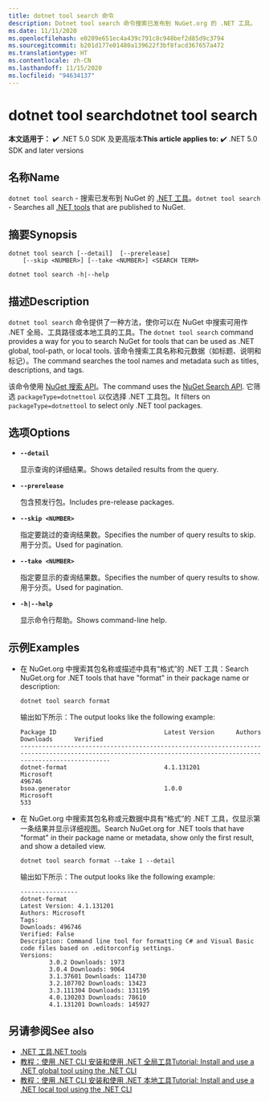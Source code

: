 ```yaml
---
title: dotnet tool search 命令
description: Dotnet tool search 命令搜索已发布到 NuGet.org 的 .NET 工具。
ms.date: 11/11/2020
ms.openlocfilehash: e0289e651ec4a439c791c8c948bef2d85d9c3794
ms.sourcegitcommit: b201d177e01480a139622f3bf8facd367657a472
ms.translationtype: HT
ms.contentlocale: zh-CN
ms.lasthandoff: 11/15/2020
ms.locfileid: "94634137"
---
```

# <a name="dotnet-tool-search"></a><span data-ttu-id="d5ea1-103">dotnet tool search</span><span class="sxs-lookup"><span data-stu-id="d5ea1-103">dotnet tool search</span></span>

<span data-ttu-id="d5ea1-104">**本文适用于：** ✔️ .NET 5.0 SDK 及更高版本</span><span class="sxs-lookup"><span data-stu-id="d5ea1-104">**This article applies to:** ✔️ .NET 5.0 SDK and later versions</span></span>

## <a name="name"></a><span data-ttu-id="d5ea1-105">名称</span><span class="sxs-lookup"><span data-stu-id="d5ea1-105">Name</span></span>

<span data-ttu-id="d5ea1-106">`dotnet tool search` - 搜索已发布到 NuGet 的 [.NET 工具](global-tools.md)。</span><span class="sxs-lookup"><span data-stu-id="d5ea1-106">`dotnet tool search` - Searches all [.NET tools](global-tools.md) that are published to NuGet.</span></span>

## <a name="synopsis"></a><span data-ttu-id="d5ea1-107">摘要</span><span class="sxs-lookup"><span data-stu-id="d5ea1-107">Synopsis</span></span>

```dotnetcli
dotnet tool search [--detail]  [--prerelease]
    [--skip <NUMBER>] [--take <NUMBER>] <SEARCH TERM>

dotnet tool search -h|--help
```

## <a name="description"></a><span data-ttu-id="d5ea1-108">描述</span><span class="sxs-lookup"><span data-stu-id="d5ea1-108">Description</span></span>

<span data-ttu-id="d5ea1-109">`dotnet tool search` 命令提供了一种方法，使你可以在 NuGet 中搜索可用作 .NET 全局、工具路径或本地工具的工具。</span><span class="sxs-lookup"><span data-stu-id="d5ea1-109">The `dotnet tool search` command provides a way for you to search NuGet for tools that can be used as .NET global, tool-path, or local tools.</span></span> <span data-ttu-id="d5ea1-110">该命令搜索工具名称和元数据（如标题、说明和标记）。</span><span class="sxs-lookup"><span data-stu-id="d5ea1-110">The command searches the tool names and metadata such as titles, descriptions, and tags.</span></span>

<span data-ttu-id="d5ea1-111">该命令使用 [NuGet 搜索 API](/nuget/api/search-query-service-resource#search-for-packages)。</span><span class="sxs-lookup"><span data-stu-id="d5ea1-111">The command uses the [NuGet Search API](/nuget/api/search-query-service-resource#search-for-packages).</span></span> <span data-ttu-id="d5ea1-112">它筛选 `packageType=dotnettool` 以仅选择 .NET 工具包。</span><span class="sxs-lookup"><span data-stu-id="d5ea1-112">It filters on `packageType=dotnettool` to select only .NET tool packages.</span></span>

## <a name="options"></a><span data-ttu-id="d5ea1-113">选项</span><span class="sxs-lookup"><span data-stu-id="d5ea1-113">Options</span></span>

- **`--detail`**

  <span data-ttu-id="d5ea1-114">显示查询的详细结果。</span><span class="sxs-lookup"><span data-stu-id="d5ea1-114">Shows detailed results from the query.</span></span>

- **`--prerelease`**

  <span data-ttu-id="d5ea1-115">包含预发行包。</span><span class="sxs-lookup"><span data-stu-id="d5ea1-115">Includes pre-release packages.</span></span>

- **`--skip <NUMBER>`**

  <span data-ttu-id="d5ea1-116">指定要跳过的查询结果数。</span><span class="sxs-lookup"><span data-stu-id="d5ea1-116">Specifies the number of query results to skip.</span></span> <span data-ttu-id="d5ea1-117">用于分页。</span><span class="sxs-lookup"><span data-stu-id="d5ea1-117">Used for pagination.</span></span>

- **`--take <NUMBER>`**

  <span data-ttu-id="d5ea1-118">指定要显示的查询结果数。</span><span class="sxs-lookup"><span data-stu-id="d5ea1-118">Specifies the number of query results to show.</span></span> <span data-ttu-id="d5ea1-119">用于分页。</span><span class="sxs-lookup"><span data-stu-id="d5ea1-119">Used for pagination.</span></span>

- **`-h|--help`**

  <span data-ttu-id="d5ea1-120">显示命令行帮助。</span><span class="sxs-lookup"><span data-stu-id="d5ea1-120">Shows command-line help.</span></span>

## <a name="examples"></a><span data-ttu-id="d5ea1-121">示例</span><span class="sxs-lookup"><span data-stu-id="d5ea1-121">Examples</span></span>

- <span data-ttu-id="d5ea1-122">在 NuGet.org 中搜索其包名称或描述中具有“格式”的 .NET 工具：</span><span class="sxs-lookup"><span data-stu-id="d5ea1-122">Search NuGet.org for .NET tools that have "format" in their package name or description:</span></span>

  ```dotnetcli
  dotnet tool search format
  ```

  <span data-ttu-id="d5ea1-123">输出如下所示：</span><span class="sxs-lookup"><span data-stu-id="d5ea1-123">The output looks like the following example:</span></span>

  ```output
  Package ID                              Latest Version      Authors                                                                     Downloads      Verified
  ---------------------------------------------------------------------------------------------------------------------------------------------------------------
  dotnet-format                           4.1.131201          Microsoft                                                                   496746
  bsoa.generator                          1.0.0               Microsoft                                                                   533
  ```

- <span data-ttu-id="d5ea1-124">在 NuGet.org 中搜索其包名称或元数据中具有“格式”的 .NET 工具，仅显示第一条结果并显示详细视图。</span><span class="sxs-lookup"><span data-stu-id="d5ea1-124">Search NuGet.org for .NET tools that have "format" in their package name or metadata, show only the first result, and show a detailed view.</span></span>

  ```dotnetcli
  dotnet tool search format --take 1 --detail
  ```

  <span data-ttu-id="d5ea1-125">输出如下所示：</span><span class="sxs-lookup"><span data-stu-id="d5ea1-125">The output looks like the following example:</span></span>

  ```output
  ----------------
  dotnet-format
  Latest Version: 4.1.131201
  Authors: Microsoft
  Tags:
  Downloads: 496746
  Verified: False
  Description: Command line tool for formatting C# and Visual Basic code files based on .editorconfig settings.
  Versions:
          3.0.2 Downloads: 1973
          3.0.4 Downloads: 9064
          3.1.37601 Downloads: 114730
          3.2.107702 Downloads: 13423
          3.3.111304 Downloads: 131195
          4.0.130203 Downloads: 78610
          4.1.131201 Downloads: 145927
  ```

## <a name="see-also"></a><span data-ttu-id="d5ea1-126">另请参阅</span><span class="sxs-lookup"><span data-stu-id="d5ea1-126">See also</span></span>

- [<span data-ttu-id="d5ea1-127">.NET 工具</span><span class="sxs-lookup"><span data-stu-id="d5ea1-127">.NET tools</span></span>](global-tools.md)
- [<span data-ttu-id="d5ea1-128">教程：使用 .NET CLI 安装和使用 .NET 全局工具</span><span class="sxs-lookup"><span data-stu-id="d5ea1-128">Tutorial: Install and use a .NET global tool using the .NET CLI</span></span>](global-tools-how-to-use.md)
- [<span data-ttu-id="d5ea1-129">教程：使用 .NET CLI 安装和使用 .NET 本地工具</span><span class="sxs-lookup"><span data-stu-id="d5ea1-129">Tutorial: Install and use a .NET local tool using the .NET CLI</span></span>](local-tools-how-to-use.md)
